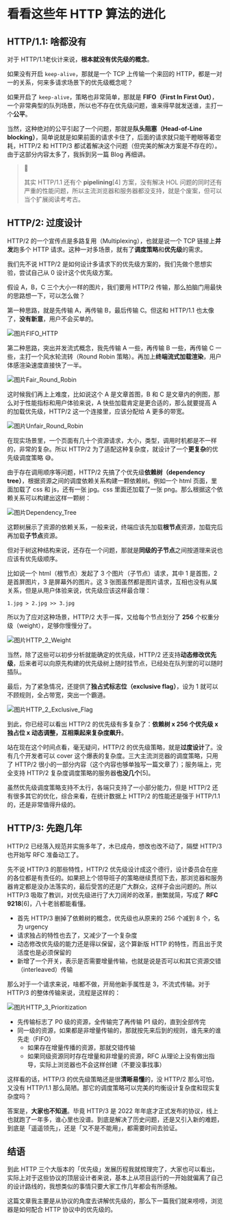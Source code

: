 # 看看这些年 HTTP 算法的进化

## HTTP/1.1: 啥都没有

对于 HTTP/1.1老伙计来说，**根本就没有优先级的概念**。

如果没有开启 `keep-alive`，那就是一个 TCP 上传输一个来回的 HTTP，都是一对一的关系，何来多请求场景下的优先级概念呢？

如果开启了  `keep-alive`，策略也非常简单，那就是 **FIFO（First In First Out）**，一个非常典型的队列场景，所以也不存在优先级问题，谁来得早就发送谁，主打一个**公平**。

当然，这种绝对的公平引起了一个问题，那就是**队头阻塞（Head-of-Line blocking）**，简单说就是如果前面的请求卡住了，后面的请求就只能干瞪眼等着空耗，HTTP/2 和 HTTP/3 都试着解决这个问题（但完美的解决方案是不存在的）。由于这部分内容太多了，我拆到另一篇 Blog 再细讲。

> 📌
>
> 其实 HTTP/1.1 还有个 **pipelining**[4] 方案，没有解决 HOL 问题的同时还有严重的性能问题，所以主流浏览器和服务器都没支持，就是个废案，但可以当个扩展阅读考考古。

## HTTP/2: 过度设计

HTTP/2 的一个宣传点是多路复用（Multiplexing），也就是说一个 TCP 链接上**并发**跑多个 HTTP 请求。这种一对多场景，就有了**调度策略**和**优先级**的需求。

我们先不说 HTTP/2 是如何设计多请求下的优先级方案的，我们先做个思想实验，尝试自己从 0 设计这个优先级方案。

假设 A，B，C 三个大小一样的图片，我们要用 HTTP/2 传输，那么拍脑门用最快的思路想一下，可以怎么做？

第一种思路，就是先传输 A，再传输 B，最后传输 C。但这和 HTTP/1.1 也太像了，**没有新意**，用户不会买单的。

![图片](https://mmbiz.qpic.cn/mmbiz_png/8MK8X2XQgu5azALUqwZttOiaIUqCYv4LFJqjQMEImLOicR3icMdicoM26hMz7icEeDjoiaU47f1GRibPx2l4jcGvlQqmg/640?wx_fmt=png&tp=wxpic&wxfrom=5&wx_lazy=1&wx_co=1)FIFO_HTTP

第二种思路，突出并发流式概念，我先传输 A 一些，再传输 B 一些，再传输 C 一些，主打一个风水轮流转（Round Robin 策略）。再加上**终端流式加载渲染**，用户体感渲染速度直接快了一半。

![图片](https://mmbiz.qpic.cn/mmbiz_png/8MK8X2XQgu5azALUqwZttOiaIUqCYv4LFD3qtv7lDh7qAyKZhMjSCZZSqav5lVIoJ1r8GHtJW6awRN8AxA9jzYg/640?wx_fmt=png&tp=wxpic&wxfrom=5&wx_lazy=1&wx_co=1)Fair_Round_Robin

这时候我们再上上难度，比如说这个 A 是文章首图，B 和 C 是文章内的例图，那么对于性能指标和用户体验来说，A 快些加载肯定是更合适的，那么就要提高 A 的加载优先级，HTTP/2 这一个连接里，应该分配给 A 更多的带宽。

![图片](https://mmbiz.qpic.cn/mmbiz_png/8MK8X2XQgu5azALUqwZttOiaIUqCYv4LFVHSjOib79GWWXria9GibXPpqP14CS1adq8qlM3FW56j59ZnIw25bxib4sg/640?wx_fmt=png&tp=wxpic&wxfrom=5&wx_lazy=1&wx_co=1)Unfair_Round_Robin

在现实场景里，一个页面有几十个资源请求，大小，类型，调用时机都是不一样的，非常的复杂。所以 HTTP/2 为了适配这种复杂度，就设计了一个**更复杂**的优先级调度策略 😅。

由于存在调用顺序等问题，HTTP/2 先搞了个优先级**依赖树（dependency tree）**，根据资源之间的调度依赖关系构建一颗依赖树。例如一个 html 页面，里面加载了 css 和 js，还有一张 jpg。css 里面还加载了一张 png。那么根据这个依赖关系可以构建出这样一颗树：

![图片](https://mmbiz.qpic.cn/mmbiz_png/8MK8X2XQgu5azALUqwZttOiaIUqCYv4LFVsVh3xI6S9kDWSaTzOcEOlhOQAZl4mTpJ71wcbDOcjEwbZmXAo5AMA/640?wx_fmt=png&tp=wxpic&wxfrom=5&wx_lazy=1&wx_co=1)Dependency_Tree

这颗树展示了资源的依赖关系，一般来说，终端应该先加载**根节点**资源，加载完后再加载**子节点**资源。

但对于树这种结构来说，还存在一个问题，那就是**同级的子节点**之间按道理来说也应该有优先级顺序。

比如说一个 html（根节点）发起了 3 个图片（子节点）请求，其中 1 是首图，2 是首屏图片，3 是屏幕外的图片。这 3 张图虽然都是图片请求，互相也没有从属关系，但是从用户体验来说，优先级应该这样最合理：

```
1.jpg > 2.jpg >> 3.jpg
```

所以为了应对这种场景，HTTP/2 大手一挥，又给每个节点划分了 **256** 个权重分级（weight），足够你慢慢分了。

![图片](https://mmbiz.qpic.cn/mmbiz_png/8MK8X2XQgu5azALUqwZttOiaIUqCYv4LFluyIIQ7WKGPjnJKxcs1A3Bn7PjuvjTQZqNoIciaeD19XibMUicrWGounw/640?wx_fmt=png&tp=wxpic&wxfrom=5&wx_lazy=1&wx_co=1)HTTP_2_Weight

当然，除了这些可以初步分析就能确定的优先级，HTTP/2 还支持**动态修改优先级**，后来者可以向原先构建的优先级树上随时挂节点，已经处在队列里的可以随时插队。

最后，为了紧急情况，还提供了**独占式标志位（exclusive flag）**，设为 1 就可以不顾规则，全占带宽，突出一个霸道。

![图片](https://mmbiz.qpic.cn/mmbiz_png/8MK8X2XQgu5azALUqwZttOiaIUqCYv4LF5Yqflic3HhlGYBzfLzIy7AJn3nkmHm9KxCQwtZab04IrHmicQ3oENN0A/640?wx_fmt=png&tp=wxpic&wxfrom=5&wx_lazy=1&wx_co=1)HTTP_2_Exclusive_Flag

到此，你已经可以看出 HTTP/2 的优先级有多复杂了：**依赖树 x 256 个优先级 x 独占位 x 动态调整，互相乘起来复杂度飙升**。

站在现在这个时间点看，毫无疑问，HTTP/2 的优先级策略，就是**过度设计**了。没有几个开发者可以 cover 这个爆表的复杂度。三大主流浏览器的调度策略，只用了 HTTP/2 很小的一部分内容（这个内容也够单独写一篇文章了）；服务端上，完全支持 HTTP/2 复杂度调度策略的服务器**也没几个**[5]。

虽然优先级调度策略支持不太行，各端只支持了一小部分能力，但是 HTTP/2 还有很多其它的优化，综合来看，在统计数据上 HTTP/2 的性能还是强于 HTTP/1.1 的，还是非常值得升级的。

## HTTP/3: 先跑几年

HTTP/2 已经落入规范并实施多年了，木已成舟，想改也改不动了，隔壁 HTTP/3 也开始写 RFC 准备动工了。

先不说 HTTP/3 的那些特性，HTTP/2  优先级设计成这个德行，设计委员会在座的各位都是有责任的。如果把上个领导班子的策略继续贯彻下去，那浏览器和服务器肯定都是没办法落实的，最后受苦的还是广大群众，这样子会出问题的。所以 HTTP/3 吸取了教训，对优先级进行了大刀阔斧的改革，删繁就简，写成了 **RFC 9218**[6]，八十老翁都能看懂。

- 首先 HTTP/3 删掉了依赖树的概念，优先级也从原来的 256 个减到 8 个，名为 urgency
- 请求独占的特性也去了，又减少了一个复杂度
- 动态修改优先级的能力还是得以保留，这个算新版 HTTP 的特性，而且出于灵活度也是必须保留的
- 新增了一个开关，表示是否需要增量传输，也就是说是否可以和其它资源交错（interleaved）传输

那么对于一个请求来说，啥都不做，开局他新手属性是 3，不流式传输。对于 HTTP/3 的整体传输来说，流程是这样的：

![图片](https://mmbiz.qpic.cn/mmbiz_png/8MK8X2XQgu5azALUqwZttOiaIUqCYv4LFU988gNfDUnESlYh47kc2PoHibKcyQIRG1PNLknaaDia6e2WFnRlTFuzw/640?wx_fmt=png&tp=wxpic&wxfrom=5&wx_lazy=1&wx_co=1)HTTP_3_Prioritization

- 先传输标志了 P0 级的资源，全传输完了再传输 P1 级的，直到全部传完
- 同一级的资源，如果都是非增量传输的，那就按先来后到的规则，谁先来的谁先走（FIFO）
  - 如果存在增量传播的资源，那就交错传输
  - 如果同级资源同时存在增量和非增量的资源，RFC 从理论上没有做出指导，实际上浏览器也不会这样创建（不要没事找事）

这样看的话，HTTP/3 的优先级策略还是很**清晰易懂**的，没 HTTP/2 那么可怕，又没有 HTTP/1.1 那么简陋。那它的调度策略可以完美的均衡设计复杂度和现实复杂度吗？

答案是，**大家也不知道**。毕竟 HTTP/3 是 2022 年年底才正式发布的协议，线上也就跑了一年多，谁心里也没谱。到底是解决了历史问题，还是又引入新的难题，到底是「遥遥领先」，还是「又不是不能用」，都需要时间去验证。

## 结语

到此 HTTP 三个大版本的「优先级」发展历程我就梳理完了，大家也可以看出，实际上对于这些协议的顶层设计者来说，基本上从项目运行的一开始就偏离了自己的设计路线的，我想类似的事情只要大家工作几年都会有所感触。

这篇文章我主要是从协议的角度去讲解优先级的，那么下一篇我们就来唠唠，浏览器是如何配合 HTTP 协议中的优先级的。